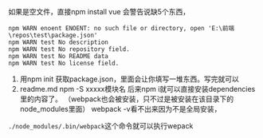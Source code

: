 如果是空文件，直接npm install vue 会警告说缺5个东西，
```
npm WARN enoent ENOENT: no such file or directory, open 'E:\前端\repos\test\package.json'
npm WARN test No description
npm WARN test No repository field.
npm WARN test No README data
npm WARN test No license field.
```
1. 用npm init 获取package.json，里面会让你填写一堆东西。写完就可以
2. readme.md
npm -S xxxxx模块名
后来npm i就可以直接安装dependencies里的内容了。
（webpack也会被安装，只不过是被安装在该目录下的node_modules里面）
webpack -v看不出来因为不是全局安装，

`./node_modules/.bin/webpack`这个命令就可以执行wepack